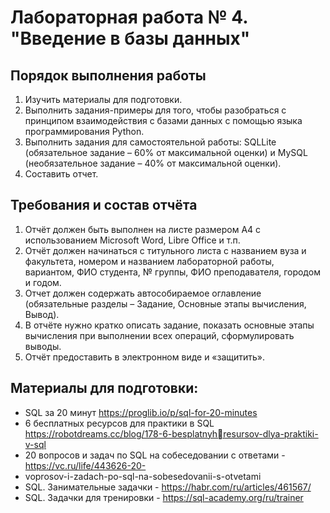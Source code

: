 # Лабораторная работа № 4. "Введение в базы данных"
## Порядок выполнения работы
1. Изучить материалы для подготовки.
2. Выполнить задания-примеры для того, чтобы разобраться с принципом взаимодействия с базами данных с помощью языка программирования Python.
3. Выполнить задания для самостоятельной работы: SQLLite (обязательное задание – 60% от максимальной оценки) и MySQL (необязательное задание – 40% от максимальной оценки).
4. Составить отчет.

## Требования и состав отчёта
1. Отчёт должен быть выполнен на листе размером А4 с использованием Microsoft Word, Libre Office и т.п.
2. Отчёт должен начинаться с титульного листа с названием вуза и факультета, номером и названием лабораторной работы, вариантом, ФИО студента, № группы, ФИО преподавателя, городом и годом.
3. Отчет должен содержать автособираемое оглавление (обязательные разделы – Задание, Основные этапы вычисления, Вывод).
4. В отчёте нужно кратко описать задание, показать основные этапы вычисления при выполнении всех операций, сформулировать выводы. 
5. Отчёт предоставить в электронном виде и «защитить».

## Материалы для подготовки:
- SQL за 20 минут https://proglib.io/p/sql-for-20-minutes
- 6 бесплатных ресурсов для практики в SQL https://robotdreams.cc/blog/178-6-besplatnyhresursov-dlya-praktiki-v-sql
- 20 вопросов и задач по SQL на собеседовании с ответами - https://vc.ru/life/443626-20-
- voprosov-i-zadach-po-sql-na-sobesedovanii-s-otvetami
- SQL. Занимательные задачки - https://habr.com/ru/articles/461567/
- SQL. Задачки для тренировки - https://sql-academy.org/ru/trainer
